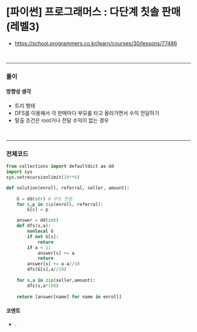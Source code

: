 # **\[파이썬\] 프로그래머스 : 다단계 칫솔 판매 (레벨3)**
* https://school.programmers.co.kr/learn/courses/30/lessons/77486
<br>


---

### **풀이**

#### **방향성 생각**
* 트리 형태
* DFS를 이용해서 각 판매마다 부모를 타고 올라가면서 수익 전달하기
* 탈출 조건은 root거나 전달 수익이 없는 경우

<br>

---

### **전체코드**
```python
from collections import defaultdict as dd
import sys
sys.setrecursionlimit(10**6)

def solution(enroll, referral, seller, amount):
    
    G = dd(str) # 부모 연결
    for c,p in zip(enroll, referral):
        G[c] = p

    answer = dd(int)
    def dfs(s,a):
        nonlocal G
        if not G[s]:
            return
        if a < 1:
            answer[s] += a
            return
        answer[s] += a-a//10
        dfs(G[s],a//10)
        
    for s,a in zip(seller,amount):
        dfs(s,a*100)
    
    return [answer[name] for name in enroll]
```

#### **코멘트**

* .